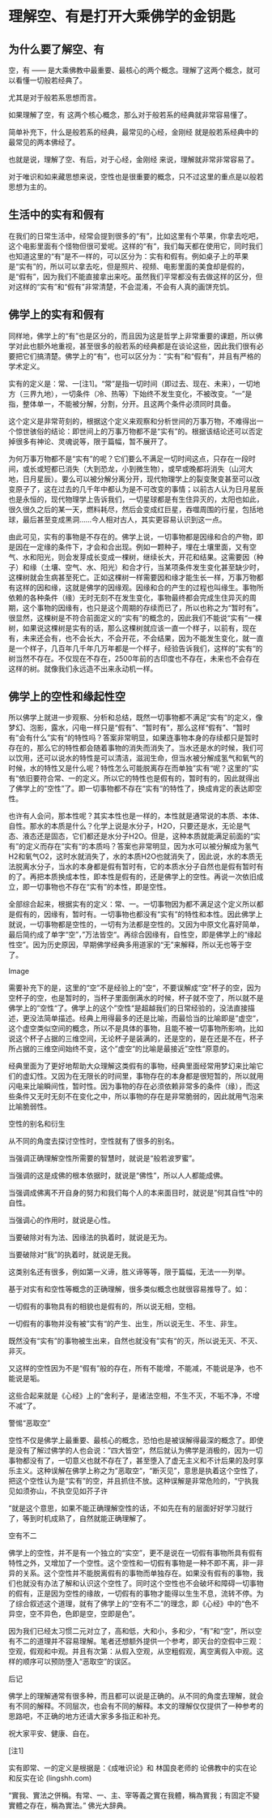 # 理解空、有是打开大乘佛学的金钥匙


<!-- 【原创】 理解空有是打开大乘佛学的金钥匙 | 理解了空性就掌握了般若系的核心 | 对于空性的基本认识
https://mp.weixin.qq.com/s/ssQNk0gTppehzDgpzaQb6g

佛性，自性，空性，这些到底是什么意思？本文提供了一种理解的思路，供仁者参考。

YouTube + 腾讯视频 同时上？

 -->




## 为什么要了解空、有

空，有 —— 是大乘佛教中最重要、最核心的两个概念。理解了这两个概念，就可以看懂一切般若经典了。


尤其是对于般若系思想而言。

如果理解了空，有 这两个核心概念，那么对于般若系的经典就非常容易懂了。 

简单补充下，什么是般若系的经典，最常见的心经，金刚经 就是般若系经典中的最常见的两本佛经了。

也就是说，理解了空、有后，对于心经，金刚经 来说，理解就非常非常容易了。

对于唯识和如来藏思想来说，空性也是很重要的概念，只不过这里的重点是以般若思想为主的。


## 生活中的实有和假有


在我们的日常生活中，经常会提到很多的“有”，比如这里有个苹果，你拿去吃吧，这个电影里面有个怪物但很可爱呢。这样的“有”，我们每天都在使用它，同时我们也知道这里的“有”是不一样的，可以区分为：实有和假有。例如桌子上的苹果是“实有”的，所以可以拿去吃，但是照片、视频、电影里面的美食却是假的，是“假有”，因为我们不能直接拿出来吃。虽然我们平常都没有去做这样的区分，但对这样的“实有”和“假有”非常清楚，不会混淆，不会有人真的画饼充饥。

## 佛学上的实有和假有



同样地，佛学上的“有”也是区分的，而且因为这是哲学上非常重要的课题，所以佛学对此也额外地重视，甚至很多的般若系的经典都是在谈论这些，因此我们很有必要把它们搞清楚。佛学上的“有”，也可以区分为：“实有”和“假有”，并且有严格的学术定义。



实有的定义是：常、一[注1]。“常”是指一切时间（即过去、现在、未来），一切地方（三界九地），一切条件（冷、热等）下始终不发生变化，不被改变。“一”是指，整体单一，不能被分解，分割，分开。且这两个条件必须同时具备。



这个定义是非常苛刻的，根据这个定义来观察和分析世间的万事万物，不难得出一个惊世骇俗的结论：即世间上的万事万物都不是“实有”的。根据该结论还可以否定掉很多有神论、灵魂说等，限于篇幅，暂不展开了。



为何万事万物都不是“实有”的呢？它们要么不满足一切时间这点，只存在一段时间，或长或短都已消失（大到恐龙，小到微生物），或早或晚都将消失（山河大地，日月星辰）。要么可以被分解分离分开，现代物理学上的裂变聚变甚至可以改变原子了，这在过去的几千年中都认为是不可改变的事情；以前古人认为日月星辰也是永恒的，现代物理学上告诉我们，一切星球都是有生住异灭的，太阳也如此，很久很久之后的某一天，燃料耗尽，然后会变成红巨星，吞噬周围的行星，包括地球，最后甚至变成黑洞……今人相对古人，其实更容易认识到这一点。



由此可见，实有的事物是不存在的。佛学上说，一切事物都是因缘和合的产物，即是因在一定缘的条件下，才会和合出现。例如一颗种子，埋在土壤里面，又有空气、水和阳光，则会发芽成长变成一棵树，继续长大，开花和结果。这需要因（种子）和缘（土壤、空气、水、阳光）和合才行，当某项条件发生变化甚至缺少时，这棵树就会生病甚至死亡。正如这棵树一样需要因和缘才能生长一样，万事万物都有这样的因和缘，这就是佛学的因缘观。因缘和合的产生的过程也叫缘生。事物所依赖的各种条件（缘）无时无刻不在发生变化，事物最终都会完成生住异灭的周期，这个事物的因缘有，也只是这个周期的存续而已了，所以也称之为“暂时有”。很显然，这棵树是不符合前面定义的“实有”的概念的，因此我们不能说“实有“一棵树，如果说这棵树是实有的话，那么这棵树就应该一直一个样子，以前有，现在有，未来还会有，也不会长大，不会开花，不会结果，因为不能发生变化，就一直是一个样子，几百年几千年几万年都是一个样子，经验告诉我们，这样的”实有“的树当然不存在。不仅现在不存在，2500年前的古印度也不存在，未来也不会存在这样的树。就像我们永远造不出来永动机一样。



## 佛学上的空性和缘起性空



所以佛学上就进一步观察、分析和总结，既然一切事物都不满足“实有”的定义，像梦幻、泡影，露水，闪电一样只是“假有”、“暂时有”，那么这样“假有”、“暂时有”会有什么”实有“的特性吗？答案非常明显，如果连事物本身的存续都只是暂时存在的，那么它的特性都会随着事物的消失而消失了。当水还是水的时候，我们可以饮用，还可以说水的特性是可以清洁，滋润生命，但当水被分解成氢气和氧气的时候，水的特性又是什么呢？特性怎么可能脱离存在而单独”实有“呢？这里的”实有“依旧要符合常、一的定义。所以它的特性也是假有的，暂时有的，因此就得出了佛学上的“空性”了。即一切事物都不存在“实有“的特性了，换成肯定的表达即空性。



也许有人会问，那本性呢？其实本性也是一样的，本性就是通常说的本质、本体、自性。那水的本质是什么？化学上说是水分子，H2O，只要还是水，无论是气态、液态还是固态，它们都还是水分子H2O。但是，这种本质就能满足前面的“实有”的定义而存在”实有“的本质吗？答案也非常明显，因为水可以被分解成为氢气H2和氧气O2，这时水就消失了，水的本质H2O也就消失了，因此说，水的本质无法脱离水分子，当水的本身都是假有暂时有，它的本质水分子自然也是假有暂时有的了。再把本质换成本性，即本性是假有的，还是佛学上的空性。再说一次依旧成立，即一切事物也不存在“实有”的本性，即是空性。



全部综合起来，根据实有的定义：常、一。一切事物因为都不满足这个定义所以都是假有的，因缘有，暂时有。一切事物也都没有“实有”的特性和本性。因此佛学上就说，一切事物都是空性的，一切有为法都是空性的。又因为中原文化喜好简单，最后简约成了单字“空”，”万法皆空“。再综合因缘有，自性空，即是佛学上的“缘起性空”。因为历史原因，早期佛学经典多用道家的“无”来解释，所以无也等于空了。



Image



需要补充下的是，这里的“空”不是经验上的”空“，不要误解成“空”杯子的空，因为空杯子的空，也是暂时的，当杯子里面倒满水的时候，杯子就不空了，所以就不是佛学上的”空性“了。佛学上的这个”空性“是超越我们的日常经验的，没法直接描述，更没法简单描述。经典上用得最多的还是比喻，而最恰当的比喻即是”虚空“，这个虚空类似空间的概念，所以不是具体的事物，且能不被一切事物所影响，比如说这个杯子占据的三维空间，无论杯子是装满的，还是空的，是在还是不在，杯子所占据的三维空间始终不变，这个”虚空“的比喻是最接近”空性“原意的。



经典里面为了更好地帮助大众理解这类假有的事物，经典里面经常用梦幻来比喻它们的虚幻性。又因为在无限长的时间里，事物存在的本身都是很短暂的，所以就用闪电来比喻瞬间性，暂时性。因为事物的存在必须依赖非常多的条件（缘），而这些条件又无时无刻不在变化之中，所以事物的存在是非常脆弱的，因此就用气泡来比喻脆弱性。



空性的别名和衍生



从不同的角度去探讨空性时，空性就有了很多的别名。

当强调正确理解空性所需要的智慧时，就说是“般若波罗蜜”。

当强调的这是成佛的根本依据时，就说是“佛性”，所以人人都能成佛。

当强调成佛离不开自身的努力和我们每个人的本来面目时，就说是”何其自性“中的自性。

当强调心的作用时，就说是心性。

当要破除对有为法、因缘法的执着时，就说是无为。

当要破除对“我”的执着时，就说是无我。

这类别名还有很多，例如第一义谛，胜义谛等等，限于篇幅，无法一一列举。



基于对实有和空性等概念的正确理解，很多类似概念也就很容易推导了。如：

一切假有的事物具有的相貌也是假有的，所以说无相，空相。

一切假有的事物并没有被”实有“的产生、出生，所以说无生、不生、非生。

既然没有“实有”的事物被生出来，自然也就没有”实有“的灭，所以说无灭、不灭、非灭。

又这样的空性因为不是“假有”般的存在，所有不能增，不能减，不能说是净，也不能说是垢。

这些合起来就是《心经》上的”舍利子，是诸法空相，不生不灭，不垢不净，不增不减“了。



警惕“恶取空”



空性不仅是佛学上最重要、最核心的概念，恐怕也是被误解得最深的概念了。即使是没有了解过佛学的人也会说：”四大皆空“，然后就认为佛学是消极的，因为一切事物都没有了，一切意义也就不存在了，甚至堕入了虚无主义和不计后果的及时享乐主义。这种误解在佛学上称之为”恶取空“，“断灭见”，意思是执着这个空性了，把这个空性认为是“实有”的空，并且抓住不放。这种误解是非常危险的，“宁执我见如须弥山，不执空见如芥子许

”就是这个意思，如果不能正确理解空性的话，不如先在有的层面好好学习就行了，等到时机成熟了，自然就能正确理解了。



空有不二



佛学上的空性，并不是有一个独立的“实空”，更不是说在一切假有事物所具有假有特性之外，又增加了一个空性。这个空性和一切假有事物是一种不即不离，非一非异的关系。这个空性并不能脱离假有的事物而单独存在。如果没有假有的事物，我们也就没有办法了解和认识这个空性了。同时这个空性也不会破坏和障碍一切事物的假有，正是因为空性的缘故，一切假有的事物才能得以生生不息，流转不停。为了综合叙述这个道理，就有了佛学上的“空有不二”的理念，即《心经》中的“色不异空，空不异色，色即是空，空即是色”。



因为我们已经太习惯二元对立了，高和低，大和小，多和少，“有”和“空”，所以空有不二的道理并不容易理解。笔者还想额外提供一个参考，即天台的空假中三观：空观，假观和中观。并且有次第：从假入空观，从空粗假观，离空离假入中观。这样的顺序可以预防堕入“恶取空”的误区。



后记



佛学上的理解通常有很多种，而且都可以说是正确的。从不同的角度去理解，就会有不同的解释。不同层次，也会有不同的解释。本文的理解仅仅提供了一种参考的思路吧，不正确的地方还请大家多多指正和补充。



祝大家平安、健康、自在。





[注1]

实有即常、一的定义是根据是：《成唯识论》和 林国良老师的 论佛教中的实在论和反实在论 (lingshh.com) 

“實我、實法之併稱。有常、一、主、宰等義之實在我體，稱為實我；有固定不變實體之存在，稱為實法。” 佛光大辞典。

